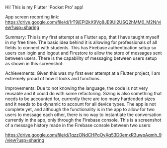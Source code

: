 Hi! This is my Flutter 'Pocket Pro' app!

App screen recording link:
https://drive.google.com/file/d/1rT9jEPl2kX9Vg8JE9Ul2USQ2hMM0_M2N/view?usp=sharing

Summary:
This is my first attempt at a Flutter app, that I have taught myself in my free time.  The basic idea behind it is allowing for professionals of all fields to connect with students.  This has Firebase authentication setup so users can login and logout and Firestore to allow the store of messages sent between users. There is the capability of messaging between users setup as shown in this screenshot:

Achievements:
Given this was my first ever attempt at a Flutter project, I am extremely proud of how it looks and functions.

Improvements:
Due to not knowing the language, the code is not very reusable and it could do with some refactoring. Sizing is also something that needs to be accounted for, currently there are too many hardcoded sizes and it needs to be dynamic to account for all device types. The app is not complete yet, and although the functionality is in the app to allow for two users to message each other, there is no way to instantiate the conversation currently in the app, only through the Firebase console. This is a screenshot of a message history made in the Firebase console between two users:

https://drive.google.com/file/d/1qzzONdCHPqOyXq53D0emxR3uwpAqmh_9/view?usp=sharing 
